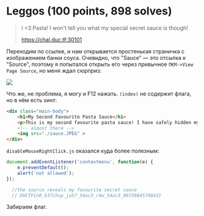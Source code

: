 # Leggos (100 points, 898 solves)

> I <3 Pasta! I won't tell you what my special secret sauce is though!
>
> https://chal.duc.tf:30101

Переходим по ссылке, и нам открывается простенькая страничка с изображением банки соуса. Очевидно, что
"Sauce" — это отсылка к "Source", поэтому я попытался открыть его через привычное `ПКМ->View Page Source`, но меня
ждал сюрприз:

![](https://i.imgur.com/vEMzkF7.png)

Что же, не проблема, я могу и F12 нажать. `(index)` не содержит флага, но в нём есть хинт:

```html
<div class="main-body">
    <h1>My Second Favourite Pasta Sauce</h1>
    <p>This is my second favourite pasta sauce! I have safely hidden my favourite sauce!</p>
    <!-- almost there -->
    <img src="./sauce.JPEG" >
</div>
```

`disableMouseRightClick.js` оказался куда более полезным:

```js
document.addEventListener('contextmenu', function(e) {
    e.preventDefault();
    alert('not allowed');
});

  //the source reveals my favourite secret sauce 
  // DUCTF{n0_k37chup_ju57_54uc3_r4w_54uc3_9873984579843} 
```

Забираем флаг.
